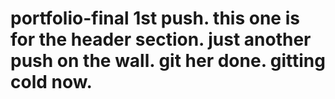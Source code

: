 # portfolio-final 1st push. this one is for the header section. just another push on the wall. git her done. gitting cold now.
